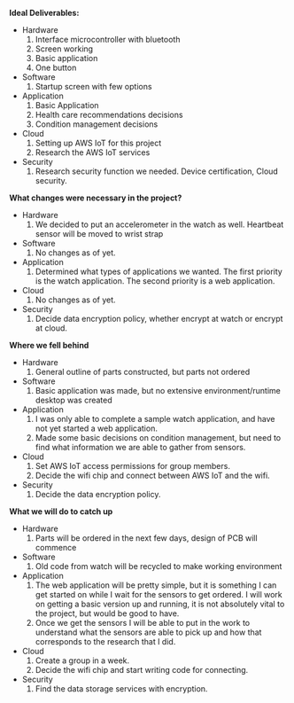**Ideal Deliverables:**
* Hardware
  1. Interface microcontroller with bluetooth
  2. Screen working
  3. Basic application
  4. One button
* Software
  1. Startup screen with few options
* Application
  1. Basic Application
  2. Health care recommendations decisions
  3. Condition management decisions
* Cloud
  1. Setting up AWS IoT for this project
  2. Research the AWS IoT services
* Security
  1. Research security function we needed. Device certification, Cloud security.

**What changes were necessary in the project?**
* Hardware
  1. We decided to put an accelerometer in the watch as well. Heartbeat sensor will be moved to wrist strap
* Software
  1. No changes as of yet.
* Application
  1. Determined what types of applications we wanted. The first priority is the watch application. The second priority is a web application.
* Cloud
  1. No changes as of yet.
* Security
  1. Decide data encryption policy, whether encrypt at watch or encrypt at cloud.

**Where we fell behind**
* Hardware
  1. General outline of parts constructed, but parts not ordered
* Software
  1. Basic application was made, but no extensive environment/runtime desktop was created
* Application
  1. I was only able to complete a sample watch application, and have not yet started a web application.
  2. Made some basic decisions on condition management, but need to find what information we are able to gather from sensors.
* Cloud
  1. Set AWS IoT access permissions for group members.
  2. Decide the wifi chip and connect between AWS IoT and the wifi.
* Security
  1. Decide the data encryption policy.

**What we will do to catch up**
* Hardware
  1. Parts will be ordered in the next few days, design of PCB will commence
* Software
  1. Old code from watch will be recycled to make working environment
* Application
  1. The web application will be pretty simple, but it is something I can get started on while I wait for the sensors to get ordered. I will work on getting a basic version up and running, it is not absolutely vital to the project, but would be good to have.
  2. Once we get the sensors I will be able to put in the work to understand what the sensors are able to pick up and how that corresponds to the research that I did.
* Cloud
  1. Create a group in a week.
  2. Decide the wifi chip and start writing code for connecting.
* Security
  1. Find the data storage services with encryption.
